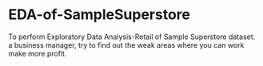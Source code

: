 # EDA-of-SampleSuperstore
To perform Exploratory Data Analysis-Retail of Sample Superstore dataset. a business manager, try to find out the weak areas where you can work make more profit.
